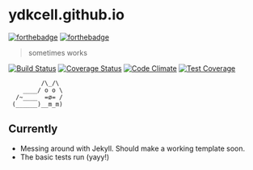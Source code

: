 

# ydkcell.github.io
[![forthebadge](http://forthebadge.com/images/badges/contains-cat-gifs.svg)](http://forthebadge.com) [![forthebadge](http://forthebadge.com/images/badges/uses-html.svg)](http://forthebadge.com)



> sometimes works

[![Build Status](https://travis-ci.org/ydkcell/ydkcell.github.io.svg?branch=dev)](https://travis-ci.org/ydkcell/ydkcell.github.io) [![Coverage Status](https://coveralls.io/repos/github/ydkcell/ydkcell.github.io/badge.svg?branch=master)](https://coveralls.io/github/ydkcell/ydkcell.github.io?branch=master) [![Code Climate](https://codeclimate.com/github/ydkcell/ydkcell.github.io/badges/gpa.svg)](https://codeclimate.com/github/ydkcell/ydkcell.github.io) [![Test Coverage](https://codeclimate.com/github/ydkcell/ydkcell.github.io/badges/coverage.svg)](https://codeclimate.com/github/ydkcell/ydkcell.github.io/coverage)

```
         /\_/\
    ____/ o o \
  /~____  =ø= /
 (______)__m_m)
```

## Currently

- Messing around with Jekyll. Should make a working template soon.
- The basic tests run (yayy!)
